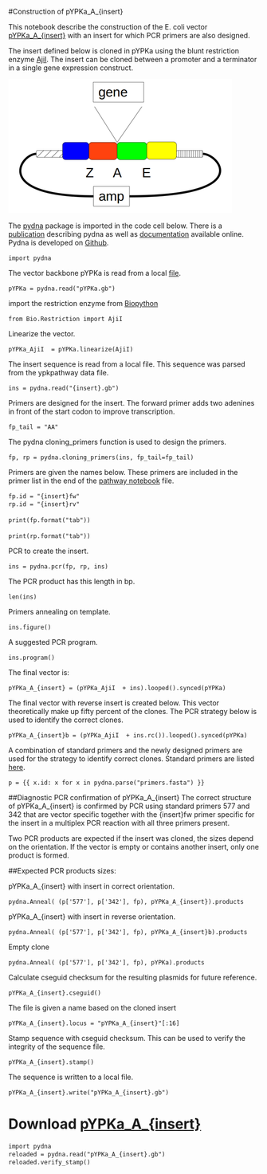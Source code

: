 #Construction of pYPKa_A_{insert}

This notebook describe the construction of the E. coli vector [pYPKa_A_{insert}](pYPKa_A_{insert}.gb)
with an insert for which PCR primers are also designed.

The insert defined below is cloned in pYPKa using the blunt restriction 
enzyme [AjiI](http://rebase.neb.com/rebase/enz/AjiI.html). The insert can be 
cloned between a promoter and a terminator in a single gene expression construct.

![pYPKa_A plasmid](pYPK_A.png "pYPKa_A plasmid")

The [pydna](https://pypi.python.org/pypi/pydna/) package is imported in the code cell below. 
There is a [publication](http://www.biomedcentral.com/1471-2105/16/142) describing pydna as well as
[documentation](http://pydna.readthedocs.org/en/latest/) available online. 
Pydna is developed on [Github](https://github.com/BjornFJohansson/pydna). 

	import pydna

The vector backbone pYPKa is read from a local [file](pYPKa.gb).

	pYPKa = pydna.read("pYPKa.gb")

import the restriction enzyme from [Biopython](http://biopython.org/wiki/Main_Page)

	from Bio.Restriction import AjiI

Linearize the vector.

	pYPKa_AjiI  = pYPKa.linearize(AjiI)

The insert sequence is read from a local file. This sequence was parsed from the ypkpathway data file.

	ins = pydna.read("{insert}.gb")

Primers are designed for the insert. The forward primer adds two adenines in front of the start codon to improve
transcription.

	fp_tail = "AA"

The pydna cloning_primers function is used to design the primers.

	fp, rp = pydna.cloning_primers(ins, fp_tail=fp_tail)

Primers are given the names below. These primers are included in the primer list in the end of the [pathway notebook](pw.ipynb) file.

	fp.id = "{insert}fw"
	rp.id = "{insert}rv"

	print(fp.format("tab"))

	print(rp.format("tab"))

PCR to create the insert.

	ins = pydna.pcr(fp, rp, ins)

The PCR product has this length in bp.

	len(ins)

Primers annealing on template.

	ins.figure()

A suggested PCR program.

	ins.program()

The final vector is:

	pYPKa_A_{insert} = (pYPKa_AjiI  + ins).looped().synced(pYPKa)

The final vector with reverse insert is created below. This vector theoretically make up
fifty percent of the clones. The PCR strategy below is used to identify the correct clones.

	pYPKa_A_{insert}b = (pYPKa_AjiI  + ins.rc()).looped().synced(pYPKa)

A combination of standard primers and the newly designed primers are 
used for the strategy to identify correct clones.
Standard primers are listed [here](primers.fasta).

	p = {{ x.id: x for x in pydna.parse("primers.fasta") }}

##Diagnostic PCR confirmation of pYPKa_A_{insert}
The correct structure of pYPKa_A_{insert} is confirmed by PCR using standard primers
577 and 342 that are vector specific together with the {insert}fw primer specific for the insert 
in a multiplex PCR reaction with all three primers present.

Two PCR products are expected if the insert was cloned, the sizes depend 
on the orientation. If the vector is empty or contains another insert, only one
product is formed.

##Expected PCR products sizes:

pYPKa_A_{insert} with insert in correct orientation.

    pydna.Anneal( (p['577'], p['342'], fp), pYPKa_A_{insert}).products

pYPKa_A_{insert} with insert in reverse orientation.

    pydna.Anneal( (p['577'], p['342'], fp), pYPKa_A_{insert}b).products

Empty clone

    pydna.Anneal( (p['577'], p['342'], fp), pYPKa).products

Calculate cseguid checksum for the resulting plasmids for future reference.

	pYPKa_A_{insert}.cseguid()

The file is given a name based on the cloned insert

	pYPKa_A_{insert}.locus = "pYPKa_A_{insert}"[:16]

Stamp sequence with cseguid checksum. This can be used to verify the 
integrity of the sequence file.

	pYPKa_A_{insert}.stamp()

The sequence is written to a local file.

	pYPKa_A_{insert}.write("pYPKa_A_{insert}.gb")

# Download [pYPKa_A_{insert}](pYPKa_A_{insert}.gb)

	import pydna
	reloaded = pydna.read("pYPKa_A_{insert}.gb")
	reloaded.verify_stamp()
 
